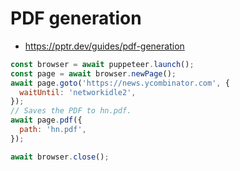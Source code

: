 # PDF generation

- https://pptr.dev/guides/pdf-generation
```javascript
const browser = await puppeteer.launch();
const page = await browser.newPage();
await page.goto('https://news.ycombinator.com', {
  waitUntil: 'networkidle2',
});
// Saves the PDF to hn.pdf.
await page.pdf({
  path: 'hn.pdf',
});

await browser.close();
```
